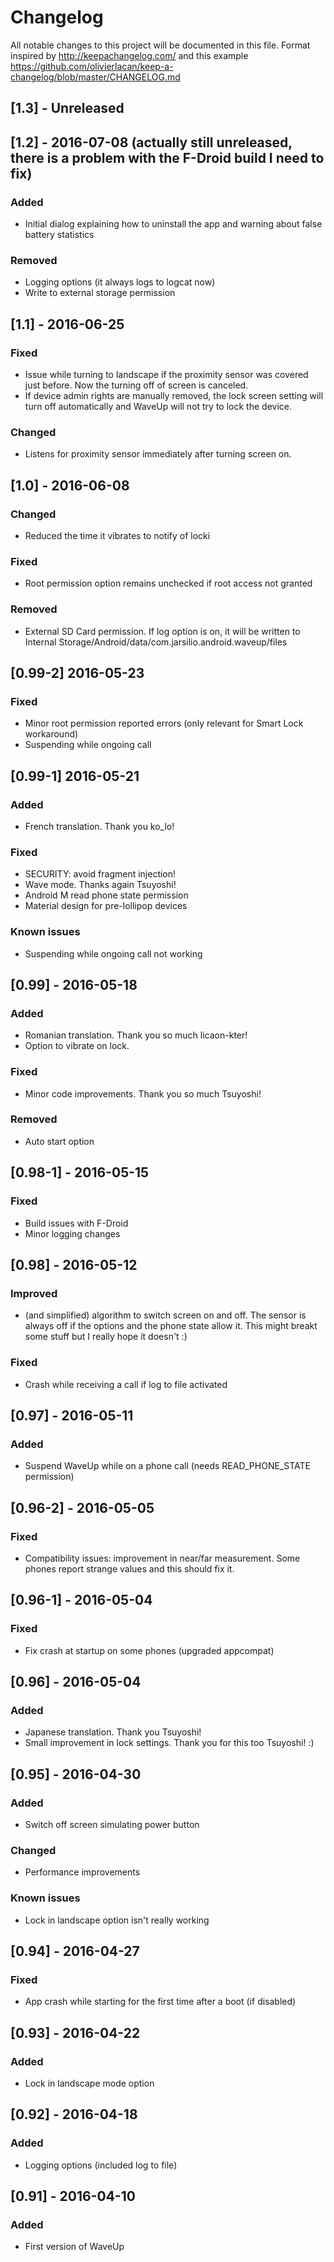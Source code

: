 # Changelog
All notable changes to this project will be documented in this file. Format inspired by http://keepachangelog.com/ and this example https://github.com/olivierlacan/keep-a-changelog/blob/master/CHANGELOG.md

## [1.3] - Unreleased

## [1.2] - 2016-07-08 (actually still unreleased, there is a problem with the F-Droid build I need to fix)

### Added
 - Initial dialog explaining how to uninstall the app and warning about false battery statistics

### Removed
 - Logging options (it always logs to logcat now)
 - Write to external storage permission

## [1.1] - 2016-06-25

### Fixed
 - Issue while turning to landscape if the proximity sensor was covered just before. Now the turning off of screen is canceled.
 - If device admin rights are manually removed, the lock screen setting will turn off automatically and WaveUp will not try to lock the device.

### Changed
 - Listens for proximity sensor immediately after turning screen on.

## [1.0] - 2016-06-08

### Changed
 - Reduced the time it vibrates to notify of locki

### Fixed
 - Root permission option remains unchecked if root access not granted

### Removed
 - External SD Card permission. If log option is on, it will be written to Internal Storage/Android/data/com.jarsilio.android.waveup/files

## [0.99-2] 2016-05-23

### Fixed
 - Minor root permission reported errors (only relevant for Smart Lock workaround)
 - Suspending while ongoing call

## [0.99-1] 2016-05-21

### Added
 -  French translation. Thank you ko_lo!

### Fixed
 - SECURITY: avoid fragment injection!
 - Wave mode. Thanks again Tsuyoshi!
 - Android M read phone state permission
 - Material design for pre-lollipop devices

### Known issues
 - Suspending while ongoing call not working

## [0.99] - 2016-05-18

### Added
 - Romanian translation. Thank you so much licaon-kter!
 - Option to vibrate on lock.

### Fixed
 - Minor code improvements. Thank you so much Tsuyoshi!

### Removed
 - Auto start option

## [0.98-1] - 2016-05-15
### Fixed
 - Build issues with F-Droid
 - Minor logging changes

## [0.98] - 2016-05-12
### Improved
 - (and simplified) algorithm to switch screen on and off. The sensor is always off if the options and the phone state allow it.
 This might breakt some stuff but I really hope it doesn't :)

### Fixed
 - Crash while receiving a call if log to file activated

## [0.97] - 2016-05-11
### Added
 - Suspend WaveUp while on a phone call (needs READ_PHONE_STATE permission)

## [0.96-2] - 2016-05-05
### Fixed
- Compatibility issues: improvement in near/far measurement. Some phones report strange values and this should fix it.

## [0.96-1] - 2016-05-04
### Fixed
- Fix crash at startup on some phones (upgraded appcompat)

## [0.96] - 2016-05-04
### Added
- Japanese translation. Thank you Tsuyoshi!
- Small improvement in lock settings. Thank you for this too Tsuyoshi! :)

## [0.95] - 2016-04-30
### Added
- Switch off screen simulating power button

### Changed
- Performance improvements

### Known issues
- Lock in landscape option isn't really working

## [0.94] - 2016-04-27
### Fixed
- App crash while starting for the first time after a boot (if disabled)

## [0.93] - 2016-04-22
### Added
- Lock in landscape mode option

## [0.92] - 2016-04-18
### Added
- Logging options (included log to file)

## [0.91] - 2016-04-10
### Added
- First version of WaveUp
